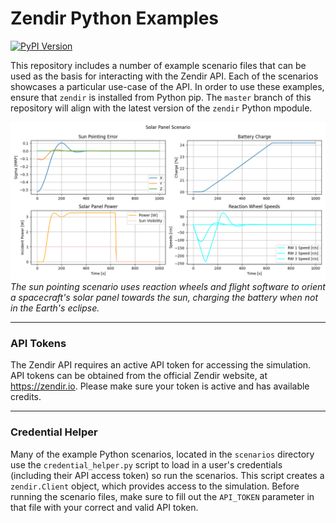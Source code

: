 # Zendir Python Examples

[![PyPI Version](https://img.shields.io/pypi/v/zendir.svg)](https://pypi.org/project/zendir/)

This repository includes a number of example scenario files that can be used as the basis for interacting with the Zendir API. Each of the scenarios showcases a particular use-case of the API. In order to use these examples, ensure that `zendir` is installed from Python pip. The `master` branch of this repository will align with the latest version of the `zendir` Python mpodule.

![Sun Pointing Scenario](images/Sun_Pointing_Scenario.png)
*The sun pointing scenario uses reaction wheels and flight software to orient a spacecraft's solar panel towards the sun, charging the battery when not in the Earth's eclipse.*

---

### API Tokens

The Zendir API requires an active API token for accessing the simulation. API tokens can be obtained from the official Zendir website, at https://zendir.io. Please make sure your token is active and has available credits.

---

### Credential Helper

Many of the example Python scenarios, located in the `scenarios` directory use the `credential_helper.py` script to load in a user's credentials (including their API access token) so run the scenarios. This script creates a `zendir.Client` object, which provides access to the simulation. Before running the scenario files, make sure to fill out the `API_TOKEN` parameter in that file with your correct and valid API token.
